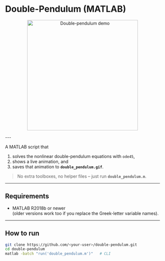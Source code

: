 # Double-Pendulum (MATLAB)

<p align="center">
  <img src="double_pendulum.gif" width="360" alt="Double-pendulum demo">
</p>
---

A MATLAB script that

1. solves the nonlinear double-pendulum equations with `ode45`,
2. shows a live animation, and
3. saves that animation to **`double_pendulum.gif`**.

> No extra toolboxes, no helper files – just run **`double_pendulum.m`**.

---

## Requirements
* MATLAB R2018b or newer  
  (older versions work too if you replace the Greek-letter variable names).

---

## How to run

```bash
git clone https://github.com/<your-user>/double-pendulum.git
cd double-pendulum
matlab -batch "run('double_pendulum.m')"   # CLI
```